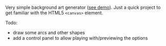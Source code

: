 Very simple background art generator ([see demo](http://rwwl.github.io/CircleGetsTheSquare/)). Just a quick project to get familiar with the HTML5 `<canvas>` element.

Todo:
* draw some arcs and other shapes
* add a control panel to allow playing with/previewing the options 
